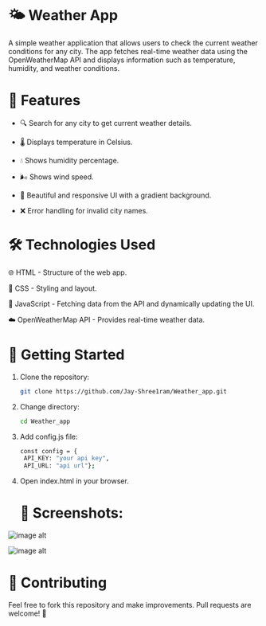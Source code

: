 # 🌤 Weather App
A simple weather application that allows users to check the current weather conditions for any city. The app fetches real-time weather data using the OpenWeatherMap API and displays information such as temperature, humidity, and weather conditions.

# 📌 Features
- 🔍 Search for any city to get current weather details.

- 🌡 Displays temperature in Celsius.

- 💧 Shows humidity percentage.

- 🌬 Shows wind speed.

- 🎨 Beautiful and responsive UI with a gradient background.

- ❌ Error handling for invalid city names.

# 🛠 Technologies Used
🌐 HTML - Structure of the web app.

🎨 CSS - Styling and layout.

🚀 JavaScript - Fetching data from the API and dynamically updating the UI.

☁️ OpenWeatherMap API - Provides real-time weather data.

# 🚀 Getting Started

1. Clone the repository:
   ```bash
   git clone https://github.com/Jay-Shree1ram/Weather_app.git
2. Change directory:
   ```bash
   cd Weather_app

3. Add config.js file:
   ```bash
   const config = {
    API_KEY: "your api key",
    API_URL: "api url"};

4. Open index.html in your browser.

   # 📸 Screenshots:

   
![image alt](https://github.com/Jay-Shree1ram/Weather_app/blob/b78c553381f651d9e4f6a5925d3e55cc86acbf31/images/screenshots/Screenshot1.png)


![image alt](https://github.com/Jay-Shree1ram/Weather_app/blob/1b31a7506f59690f6aadc1247a910a15c70e0d3b/images/screenshots/Screenshot2.png)

# 🤝 Contributing
Feel free to fork this repository and make improvements. Pull requests are welcome! 🚀
